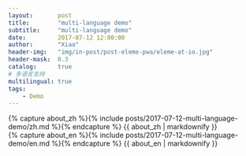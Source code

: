 ```yaml
---
layout:       post
title:        "multi-language demo"
subtitle:     "multi-language demo"
date:         2017-07-12 12:00:00
author:       "Xiao"
header-img:   "img/in-post/post-eleme-pwa/eleme-at-io.jpg"
header-mask:  0.3
catalog:      true
# 多语言支持
multilingual: true
tags:
    - Demo
---
```


<!-- Chinese Version -->
<div class="zh post-container">
    {% capture about_zh %}{% include posts/2017-07-12-multi-language-demo/zh.md %}{% endcapture %}
    {{ about_zh | markdownify }}
</div>

<!-- English Version -->
<div class="en post-container">
    {% capture about_en %}{% include posts/2017-07-12-multi-language-demo/en.md %}{% endcapture %}
    {{ about_en | markdownify }}
</div>
